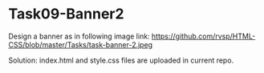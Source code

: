# Task09-Banner2

Design a banner as in following image link:
https://github.com/rvsp/HTML-CSS/blob/master/Tasks/task-banner-2.jpeg

Solution:
index.html and style.css files are uploaded in current repo.
